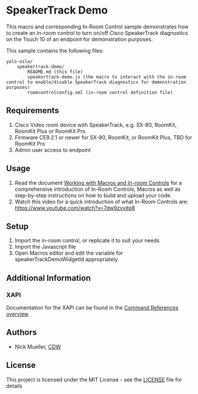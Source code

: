 # SpeakerTrack Demo

This macro and corresponding In-Room Control sample demonstrates how to create an in-room control to turn on/off Cisco SpeakerTrack diagnostics on the Touch 10 of an endpoint for demonstration purposes.

This sample contains the following files:

	yolo-oslo/
		speakertrack-demo/
			README.md (this file)
			speakertrack-demo.js (the macro to interact with the in-room control to enable/disable SpeakerTrack diagnostics for demonstration purposes)
			roomcontrolconfig.xml (in-room control definition file)

## Requirements
1. Cisco Video room device with SpeakerTrack, e.g. SX-80, RoomKit, RoomKit Plus or RoomKit Pro
2. Firmware CE9.2.1 or newer for SX-80, RoomKit, or RoomKit Plus, TBD for RoomKit Pro
3. Admin user access to endpoint

## Usage
1. Read the document [Working with Macros and In-room Controls](https://www.cisco.com/c/dam/en/us/td/docs/telepresence/endpoint/ce92/sx-mx-dx-room-kit-customization-guide-ce92.pdf) for a comprehensive introduction of In-Room Controls, Macros as well as step-by-step instructions on how to build and upload your code.
2. Watch this video for a quick introduction of what In-Room Controls are: https://www.youtube.com/watch?v=7dw9zvvitp8

## Setup

1. Import the in-room control, or replicate it to suit your needs
2. Import the Javascript file
3. Open Macros editor and edit the variable for speakerTrackDemoWidgetId appropriately  

## Additional Information
### XAPI
Documentation for the XAPI can be found in the [Command References overview](https://www.cisco.com/c/en/us/support/collaboration-endpoints/telepresence-quick-set-series/products-command-reference-list.html).

## Authors

* Nick Mueller, [CDW](http://www.cdw.com)

## License

This project is licensed under the MIT License - see the [LICENSE](LICENSE) file for details
